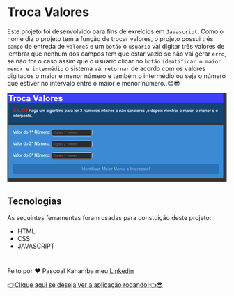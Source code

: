 # Troca Valores

Este projeto foi desenvolvido para fins de exreícios em `Javascript`. Como o nome diz o projeto tem a função de trocar valores, o projeto possui três `campo` de entreda de `valores` e um `botão` o `usuario` vai digitar três valores de lembrar que nenhum dos campos tem que estar vazio se não vai gerar `erro`, se não for o caso assim que o usuario clicar no `botão` `identificar o maior menor e intermédio` o sistema vai `retornar` de acordo com os valores digitados o maior e menor número e também o intermédio ou seja o número que estiver no intervalo entre o maior e menor número..😊😎

![aqui aparece a foto do projeto](fotoprojeto.PNG)

## Tecnologias

As seguintes ferramentas foram usadas para constuição deste projeto:

- HTML
- CSS
- JAVASCRIPT

#

Feito por ❤ Pascoal Kahamba meu [Linkedin](https://www.linkedin.com/in/pascoal-kahamba-7b43bb233?lipi=urn%3Ali%3Apage%3Ad_flagship3_profile_view_base_contact_details%3BTg8LEKayToyytOX1pVAQ%2Bg%3D%3D)

[👉Clique aqui se deseja ver a aplicação rodando!👈😎](https://troca-valores.vercel.app/)
